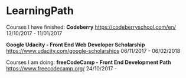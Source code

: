 # LearningPath

Courses I have finished:
**Codeberry**
  https://codeberryschool.com/en/
  13/10/2017 - 11/01/2017
  
**Google Udacity - Front End Web Developer Scholarship**
  https://www.udacity.com/google-scholarships
  06/11/2017 - 06/02/2018
  


Courses I am doing:
**freeCodeCamp - Front End Development Path**
  https://www.freecodecamp.org/
  24/10/2017 -
  
